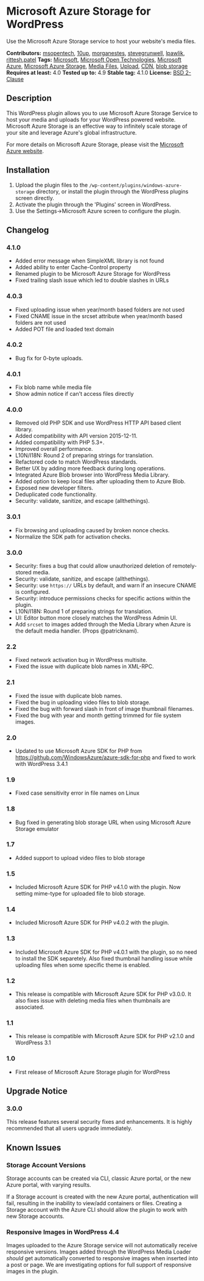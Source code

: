 # Microsoft Azure Storage for WordPress

Use the Microsoft Azure Storage service to host your website's media files.

**Contributors:** [msopentech](https://profiles.wordpress.org/msopentech), [10up](https://profiles.wordpress.org/10up), [morganestes](https://profiles.wordpress.org/morganestes), [stevegrunwell](https://profiles.wordpress.org/stevegrunwell), [lpawlik](https://profiles.wordpress.org/lpawlik), [rittesh.patel](https://profiles.wordpress.org/rittesh.patel)
**Tags:** [Microsoft](https://wordpress.org/plugins/tags/microsoft), [Microsoft Open Technologies](https://wordpress.org/plugins/tags/microsoft-open-technologies), [Microsoft Azure](https://wordpress.org/plugins/tags/windows-azure), [Microsoft Azure Storage](https://wordpress.org/plugins/tags/windows-azure-storage), [Media Files](https://wordpress.org/plugins/tags/media-files), [Upload](https://wordpress.org/plugins/tags/upload), [CDN](https://wordpress.org/plugins/tags/cdn), [blob storage](https://wordpress.org/plugins/tags/blob-storage)
**Requires at least:** 4.0
**Tested up to:** 4.9
**Stable tag:** 4.1.0
**License:** [BSD 2-Clause](http://www.opensource.org/licenses/bsd-license.php)

## Description ##

This WordPress plugin allows you to use Microsoft Azure Storage Service to host
your media and uploads for your WordPress powered website. Microsoft Azure Storage is an effective way
to infinitely scale storage of your site and leverage Azure's global infrastructure.

For more details on Microsoft Azure Storage, please visit the <a href="https://azure.microsoft.com/en-us/services/storage/">Microsoft Azure website</a>.

## Installation ##

1. Upload the plugin files to the `/wp-content/plugins/windows-azure-storage` directory, or install the plugin through the WordPress plugins screen directly.
1. Activate the plugin through the 'Plugins' screen in WordPress.
1. Use the Settings->Microsoft Azure screen to configure the plugin.

## Changelog ##

### 4.1.0 ###
* Added error message when SimpleXML library is not found
* Added ability to enter Cache-Control property
* Renamed plugin to be Microsoft Azure Storage for WordPress
* Fixed trailing slash issue which led to double slashes in URLs

### 4.0.3 ###
* Fixed uploading issue when year/month based folders are not used
* Fixed CNAME issue in the srcset attribute when year/month based folders are not used
* Added POT file and loaded text domain

### 4.0.2 ###
* Bug fix for 0-byte uploads.

### 4.0.1 ###
* Fix blob name while media file
* Show admin notice if can't access files directly

### 4.0.0 ###
* Removed old PHP SDK and use WordPress HTTP API based client library.
* Added compatibility with API version 2015-12-11.
* Added compatibility with PHP 5.3+.
* Improved overall performance.
* L10N/I18N: Round 2 of preparing strings for translation.
* Refactored code to match WordPress standards.
* Better UX by adding more feedback during long operations.
* Integrated Azure Blob browser into WordPress Media Library.
* Added option to keep local files after uploading them to Azure Blob.
* Exposed new developer filters.
* Deduplicated code functionality.
* Security: validate, sanitize, and escape (allthethings).

### 3.0.1 ###
* Fix browsing and uploading caused by broken nonce checks.
* Normalize the SDK path for activation checks.

### 3.0.0 ###
* Security: fixes a bug that could allow unauthorized deletion of remotely-stored media.
* Security: validate, sanitize, and escape (allthethings).
* Security: use `https://` URLs by default, and warn if an insecure CNAME is configured.
* Security: introduce permissions checks for specific actions within the plugin.
* L10N/I18N: Round 1 of preparing strings for translation.
* UI: Editor button more closely matches the WordPress Admin UI.
* Add `srcset` to images added through the Media Library when Azure is the default media handler. (Props @patricknami).

### 2.2 ###
* Fixed network activation bug in WordPress multisite.
* Fixed the issue with duplicate blob names in XML-RPC.

### 2.1 ###
* Fixed the issue with duplicate blob names.
* Fixed the bug in uploading video files to blob storage.
* Fixed the bug with forward slash in front of image thumbnail filenames.
* Fixed the bug with year and month getting trimmed for file system images.

### 2.0 ###
* Updated to use Microsoft Azure SDK for PHP from https://github.com/WindowsAzure/azure-sdk-for-php and fixed to work with WordPress 3.4.1

### 1.9 ###
* Fixed case sensitivity error in file names on Linux

### 1.8 ###
* Bug fixed in generating blob storage URL when using Microsoft Azure Storage emulator

### 1.7 ###
* Added support to upload video files to blob storage

### 1.5 ###
* Included Microsoft Azure SDK for PHP v4.1.0 with the plugin. Now setting mime-type for uploaded file to blob storage.

### 1.4 ###
* Included Microsoft Azure SDK for PHP v4.0.2 with the plugin.

### 1.3 ###
* Included Microsoft Azure SDK for PHP v4.0.1 with the plugin, so no need to install the SDK separetely. Also fixed thumbnail handling issue while uploading files when some specific theme is enabled.

### 1.2 ###
* This release is compatible with Microsoft Azure SDK for PHP v3.0.0. It also fixes issue with deleting media files when thumbnails are associated.

### 1.1 ###
* This release is compatible with Microsoft Azure SDK for PHP v2.1.0 and WordPress 3.1

### 1.0 ###
* First release of Microsoft Azure Storage plugin for WordPress


## Upgrade Notice ##

### 3.0.0 ###
This release features several security fixes and enhancements.
It is highly recommended that all users upgrade immediately.


## Known Issues ##

### Storage Account Versions ###
Storage accounts can be created via CLI, classic Azure portal, or the new Azure portal,
with varying results.

If a Storage account is created with the new Azure portal, authentication will fail,
resulting in the inability to view/add containers or files. Creating a Storage account
with the Azure CLI should allow the plugin to work with new Storage accounts.

### Responsive Images in WordPress 4.4 ###
Images uploaded to the Azure Storage service will not automatically receive responsive versions.
Images added through the WordPress Media Loader *should* get automatically converted to responsive
images when inserted into a post or page.
We are investigating options for full support of responsive images in the plugin.
